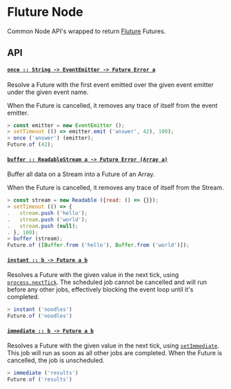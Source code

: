 # Fluture Node

Common Node API's wrapped to return [Fluture][] Futures.

## API

#### <a name="once" href="https://github.com/fluture-js/fluture-node/blob/v1.1.0/index.mjs#L9">`once :: String -⁠> EventEmitter -⁠> Future Error a`</a>

Resolve a Future with the first event emitted over
the given event emitter under the given event name.

When the Future is cancelled, it removes any trace of
itself from the event emitter.

```js
> const emitter = new EventEmitter ();
> setTimeout (() => emitter.emit ('answer', 42), 100);
> once ('answer') (emitter);
Future.of (42);
```

#### <a name="buffer" href="https://github.com/fluture-js/fluture-node/blob/v1.1.0/index.mjs#L41">`buffer :: ReadableStream a -⁠> Future Error (Array a)`</a>

Buffer all data on a Stream into a Future of an Array.

When the Future is cancelled, it removes any trace of
itself from the Stream.

```js
> const stream = new Readable ({read: () => {}});
> setTimeout (() => {
.   stream.push ('hello');
.   stream.push ('world');
.   stream.push (null);
. }, 100);
> buffer (stream);
Future.of ([Buffer.from ('hello'), Buffer.from ('world')]);
```

#### <a name="instant" href="https://github.com/fluture-js/fluture-node/blob/v1.1.0/index.mjs#L80">`instant :: b -⁠> Future a b`</a>

Resolves a Future with the given value in the next tick,
using [`process.nextTick`][]. The scheduled job cannot be
cancelled and will run before any other jobs, effectively
blocking the event loop until it's completed.

```js
> instant ('noodles')
Future.of ('noodles')
```

#### <a name="immediate" href="https://github.com/fluture-js/fluture-node/blob/v1.1.0/index.mjs#L95">`immediate :: b -⁠> Future a b`</a>

Resolves a Future with the given value in the next tick,
using [`setImmediate`][]. This job will run as soon as all
other jobs are completed. When the Future is cancelled, the
job is unscheduled.

```js
> immediate ('results')
Future.of ('results')
```

[Fluture]: https://github.com/fluture-js/Fluture
[`process.nextTick`]: https://nodejs.org/api/process.html#process_process_nexttick_callback_args
[`setImmediate`]: https://nodejs.org/api/timers.html#timers_setimmediate_callback_args
